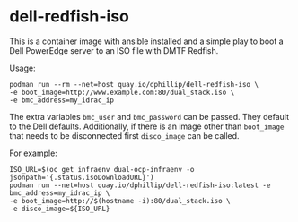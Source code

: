 # dell-redfish-iso

This is a container image with ansible installed and a simple play to boot a Dell PowerEdge server to an ISO file with DMTF Redfish.

Usage:

```
podman run --rm --net=host quay.io/dphillip/dell-redfish-iso \
-e boot_image=http://www.example.com:80/dual_stack.iso \
-e bmc_address=my_idrac_ip
```

The extra variables `bmc_user` and `bmc_password` can be passed. They default to the Dell defaults. Additionally, if there is an image other than `boot_image` that needs to be disconnected first `disco_image` can be called.

For example:
```
ISO_URL=$(oc get infraenv dual-ocp-infraenv -o jsonpath='{.status.isoDownloadURL}')
podman run --net=host quay.io/dphillip/dell-redfish-iso:latest -e bmc_address=my_idrac_ip \
-e boot_image=http://$(hostname -i):80/dual_stack.iso \
-e disco_image=${ISO_URL}
```
